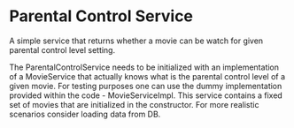 # Parental Control Service


A simple service that returns whether a movie can be watch for given parental control level setting.

The ParentalControlService needs to be initialized with an implementation of a MovieService that actually knows what is the
parental control level of a given movie. For testing purposes one can use the dummy implementation provided within the
code - MovieServiceImpl. This service contains a fixed set of movies that are initialized in the constructor. For more
realistic scenarios consider loading data from DB.


